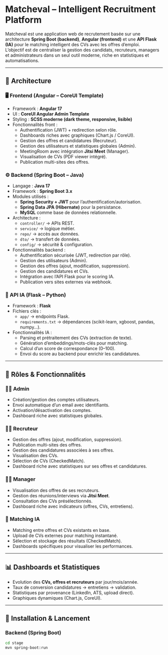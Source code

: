 # Matcheval – Intelligent Recruitment Platform

Matcheval est une application web de recrutement basée sur une architecture **Spring Boot (backend)**, **Angular (frontend)** et une **API Flask (IA)** pour le matching intelligent des CVs avec les offres d’emploi.  
L’objectif est de centraliser la gestion des candidats, recruteurs, managers et administrateurs dans un seul outil moderne, riche en statistiques et automatisations.

---

## 🚀 Architecture

### 🖥️ Frontend (Angular – CoreUI Template)
- Framework : **Angular 17**  
- UI : **CoreUI Angular Admin Template**  
- Styling : **SCSS moderne (dark theme, responsive, lisible)**  
- Fonctionnalités front :
  - Authentification (JWT) + redirection selon rôle.
  - Dashboards riches avec graphiques (Chart.js / CoreUI).
  - Gestion des offres et candidatures (Recruteur).
  - Gestion des utilisateurs et statistiques globales (Admin).
  - MeetingRoom avec intégration **Jitsi Meet** (Manager).
  - Visualisation de CVs (PDF viewer intégré).
  - Publication multi-sites des offres.

### ⚙️ Backend (Spring Boot – Java)
- Langage : **Java 17**  
- Framework : **Spring Boot 3.x**  
- Modules utilisés :
  - **Spring Security + JWT** pour l’authentification/autorisation.
  - **Spring Data JPA (Hibernate)** pour la persistance.
  - **MySQL** comme base de données relationnelle.
- Architecture :  
  - `controller/` → APIs REST.  
  - `service/` → logique métier.  
  - `repo/` → accès aux données.  
  - `dto/` → transfert de données.  
  - `config/` → sécurité & configuration.  
- Fonctionnalités backend :
  - Authentification sécurisée (JWT, redirection par rôle).
  - Gestion des utilisateurs (Admin).
  - Gestion des offres (ajout, modification, suppression).
  - Gestion des candidatures et CVs.
  - Intégration avec l’API Flask pour le scoring IA.
  - Publication vers sites externes via webhook.

### 🤖 API IA (Flask – Python)
- Framework : **Flask**  
- Fichiers clés :
  - `app/` → endpoints Flask.
  - `requirements.txt` → dépendances (scikit-learn, xgboost, pandas, numpy…).  
- Fonctionnalités IA :
  - Parsing et prétraitement des CVs (extraction de texte).
  - Génération d’embeddings/mots-clés pour matching.
  - Calcul d’un score de correspondance (0–100).
  - Envoi du score au backend pour enrichir les candidatures.

---

## 🔑 Rôles & Fonctionnalités

### 👨‍💼 Admin
- Création/gestion des comptes utilisateurs.
- Envoi automatique d’un email avec identifiants.
- Activation/désactivation des comptes.
- Dashboard riche avec statistiques globales.

### 👩‍💻 Recruteur
- Gestion des offres (ajout, modification, suppression).
- Publication multi-sites des offres.
- Gestion des candidatures associées à ses offres.
- Visualisation des CVs.
- Sélection de CVs (CheckedMatch).
- Dashboard riche avec statistiques sur ses offres et candidatures.

### 👨‍🏫 Manager
- Visualisation des offres de ses recruteurs.
- Gestion des réunions/interviews via **Jitsi Meet**.
- Consultation des CVs présélectionnés.
- Dashboard riche avec indicateurs (offres, CVs, entretiens).

### 🧠 Matching IA
- Matching entre offres et CVs existants en base.
- Upload de CVs externes pour matching instantané.
- Sélection et stockage des résultats (CheckedMatch).
- Dashboards spécifiques pour visualiser les performances.

---

## 📊 Dashboards et Statistiques
- Evolution des **CVs, offres et recruteurs** par jour/mois/année.
- Taux de conversion candidatures → entretiens → validation.
- Statistiques par provenance (LinkedIn, ATS, upload direct).
- Graphiques dynamiques (Chart.js, CoreUI).

---

## 🔧 Installation & Lancement

### Backend (Spring Boot)
```bash
cd stage
mvn spring-boot:run
